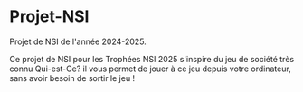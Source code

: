 # Projet-NSI
Projet de NSI de l'année 2024-2025.

Ce projet de NSI pour les Trophées NSI 2025 s'inspire du jeu de société très connu Qui-est-Ce?
il vous permet de jouer à ce jeu depuis votre ordinateur, sans avoir besoin de sortir le jeu !
